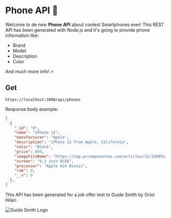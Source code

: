 # Phone API 📱


Welcome to de new **Phone API** about coolest Smartphones ever!  This REST API has been generated with Node.js and it's going to provide phone information like:

- Brand
- Model
- Description
- Color

And much more info! 🔥



## Get

```
https://localhost:3000/api/phones
```



Response body example:

```json
[
  {
    "_id": "0",
    "name": "iPhone 12",
    "manufacturer": "Apple",
    "description": "iPhone 12 from Apple, California",
    "color": "Black",
    "price": 809,
    "imageFileName": "https://img.pccomponentes.com/articles/32/328955/146-apple-iphone-12-mini-128gb-negro-libre.jpg",
    "screen": "6,1 inch OLED",
    "processor": "Apple A14 Bionic",
    "ram": 8,
    "__v": 0
  },
]
```





This API has been generated for a job offer test to Guide Smith by Oriol Hilari.

<img src="https://images.ctfassets.net/5gv1edeicqfs/bomBQDobMA6eyu4CkuYmM/6f5debe74cf1e335bb0be7e3ecbba40b/gs-logo.png" alt="Guide Smith Logo" style="max-height: 80px; float: left" />